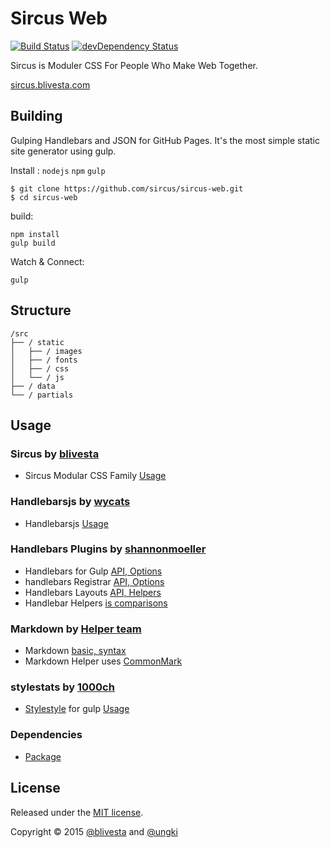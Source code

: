 # Sircus Web

[![Build Status](https://img.shields.io/travis/sircus/sircus/master.svg?style=flat)](https://travis-ci.org/sircus/sircus)
[![devDependency Status](https://david-dm.org/sircus/sircus/dev-status.svg)](https://david-dm.org/sircus/sircus#info=devDependencies)

Sircus is Moduler CSS For People Who Make Web Together.

[sircus.blivesta.com](http://sircus.blivesta.com/)

## Building

Gulping Handlebars and JSON for GitHub Pages. It's the most simple static site generator using gulp.

Install : `nodejs` `npm` `gulp`

```
$ git clone https://github.com/sircus/sircus-web.git
$ cd sircus-web
```

build:

```
npm install
gulp build
```

Watch & Connect:

```
gulp
```

## Structure

```
/src
├── / static
│   ├── / images
│   ├── / fonts
│   ├── / css
│   └── / js
├── / data
└── / partials
```

## Usage

### Sircus by [blivesta](https://github.com/sircus)

- Sircus Modular CSS Family [Usage](https://github.com/sircus/sircus)

### Handlebarsjs by [wycats](https://github.com/wycats)

- Handlebarsjs [Usage](https://github.com/wycats/handlebars.js)

### Handlebars Plugins by [shannonmoeller](https://github.com/shannonmoeller)

- Handlebars for Gulp  [API, Options](https://github.com/shannonmoeller/gulp-hb)
- handlebars Registrar [API, Options](https://github.com/shannonmoeller/handlebars-registrar)
- Handlebars Layouts [API, Helpers](https://github.com/shannonmoeller/handlebars-layouts)
- Handlebar Helpers [is comparisons](https://github.com/danharper/Handlebars-Helpers)

### Markdown by [Helper team](https://github.com/helpers)

- Markdown [basic, syntax](http://daringfireball.net/projects/markdown/)
- Markdown Helper uses [CommonMark](https://github.com/jgm/CommonMark)

### stylestats by [1000ch](https://github.com/1000ch)

- [Stylestyle](http://www.stylestats.org/) for gulp [Usage](https://github.com/1000ch/gulp-stylestats)

### Dependencies

- [Package](https://github.com/sircus/sircus-web/blob/master/package.json)

## License
Released under the [MIT license](https://github.com/sircus/license/blob/master/LICENSE).

Copyright &copy; 2015 [@blivesta](https://github.com/blivesta) and [@ungki](https://github.com/ungki)
